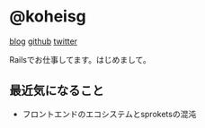 # @koheisg

[blog](http://koheisg.dreamin.cc)
[github](https://github.com/koheisg)
[twitter](https://twitter.com/koheisg)

Railsでお仕事してます。はじめまして。

## 最近気になること
* フロントエンドのエコシステムとsproketsの混沌
